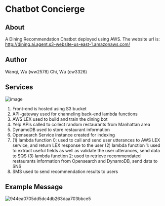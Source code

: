 # Chatbot Concierge #

## About ##

A Dining Recommendation Chatbot deployed using AWS.
The website url is: http://dining.ai.agent.s3-website-us-east-1.amazonaws.com/

## Author ##
Wanqi, Wu (ww2578)
Chi, Wu (cw3326)

## Services ##

![image](https://user-images.githubusercontent.com/43989412/136854235-2a53af0f-ab25-4a1e-8a64-5f8fab229839.png)


1. Front-end is hosted using S3 bucket
2. API-gateway used for channeling back-end lambda functions
3. AWS LEX used to build and train the dining bot
4. Yelp APIs called to collect random restaurants from Manhattan area
5. DynamoDB used to store restaurant information
6. Opensearch Service instance created for indexing
7. (1) lambda function 0: used to call and send user utterances to AWS LEX service, and return LEX response to the user
   (2) lambda function 1: used to extract useful fields as well as validate the user utterances, send data to SQS
   (3) lambda function 2: used to retrieve recommendated restaurants information from Opensearch and DynamoDB, send data to SNS
8. SMS used to send recommendation results to users

## Example Message ##

![944ea0705dd5dc4db263daa703bbce5](https://user-images.githubusercontent.com/43989412/136856523-27be0a60-d70c-4eef-8718-b902248abbd7.jpg)
